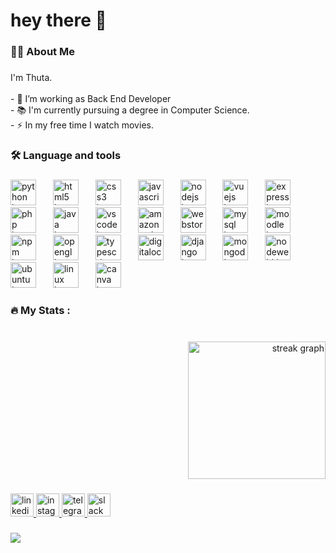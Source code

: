 <h1 align="left">hey there 👋</h1>

###

<h3 align="left">👩‍💻  About Me</h3>

###

<p align="left">I'm Thuta.<br><br>- 🔭 I’m working as Back End Developer<br>- 📚 I'm currently pursuing a degree in Computer Science.<br>- ⚡ In my free time I watch movies.</p>

###

<h3 align="left">🛠 Language and tools</h3>

###

<div align="left">
  <img src="https://cdn.jsdelivr.net/gh/devicons/devicon/icons/python/python-original.svg" height="41" alt="python logo"  />
  <img width="19" />
  <img src="https://cdn.jsdelivr.net/gh/devicons/devicon/icons/html5/html5-original.svg" height="41" alt="html5 logo"  />
  <img width="19" />
  <img src="https://cdn.jsdelivr.net/gh/devicons/devicon/icons/css3/css3-original.svg" height="41" alt="css3 logo"  />
  <img width="19" />
  <img src="https://cdn.jsdelivr.net/gh/devicons/devicon/icons/javascript/javascript-original.svg" height="41" alt="javascript logo"  />
  <img width="19" />
  <img src="https://cdn.jsdelivr.net/gh/devicons/devicon/icons/nodejs/nodejs-original.svg" height="41" alt="nodejs logo"  />
  <img width="19" />
  <img src="https://cdn.jsdelivr.net/gh/devicons/devicon/icons/vuejs/vuejs-original.svg" height="41" alt="vuejs logo"  />
  <img width="19" />
  <img src="https://cdn.jsdelivr.net/gh/devicons/devicon/icons/express/express-original.svg" height="41" alt="express logo"  />
  <img width="19" />
  <img src="https://cdn.jsdelivr.net/gh/devicons/devicon/icons/php/php-original.svg" height="41" alt="php logo"  />
  <img width="19" />
  <img src="https://cdn.jsdelivr.net/gh/devicons/devicon/icons/java/java-original.svg" height="41" alt="java logo"  />
  <img width="19" />
  <img src="https://cdn.jsdelivr.net/gh/devicons/devicon/icons/vscode/vscode-original.svg" height="41" alt="vscode logo"  />
  <img width="19" />
  <img src="https://cdn.jsdelivr.net/gh/devicons/devicon/icons/amazonwebservices/amazonwebservices-line-wordmark.svg" height="41" alt="amazonwebservices logo"  />
  <img width="19" />
  <img src="https://cdn.jsdelivr.net/gh/devicons/devicon/icons/webstorm/webstorm-original.svg" height="41" alt="webstorm logo"  />
  <img width="19" />
  <img src="https://cdn.jsdelivr.net/gh/devicons/devicon/icons/mysql/mysql-original.svg" height="41" alt="mysql logo"  />
  <img width="19" />
  <img src="https://cdn.jsdelivr.net/gh/devicons/devicon/icons/moodle/moodle-original.svg" height="41" alt="moodle logo"  />
  <img width="19" />
  <img src="https://cdn.jsdelivr.net/gh/devicons/devicon/icons/npm/npm-original-wordmark.svg" height="41" alt="npm logo"  />
  <img width="19" />
  <img src="https://cdn.jsdelivr.net/gh/devicons/devicon/icons/opengl/opengl-original.svg" height="41" alt="opengl logo"  />
  <img width="19" />
  <img src="https://cdn.jsdelivr.net/gh/devicons/devicon/icons/typescript/typescript-original.svg" height="41" alt="typescript logo"  />
  <img width="19" />
  <img src="https://cdn.jsdelivr.net/gh/devicons/devicon/icons/digitalocean/digitalocean-original.svg" height="41" alt="digitalocean logo"  />
  <img width="19" />
  <img src="https://cdn.jsdelivr.net/gh/devicons/devicon/icons/django/django-plain.svg" height="41" alt="django logo"  />
  <img width="19" />
  <img src="https://cdn.jsdelivr.net/gh/devicons/devicon/icons/mongodb/mongodb-original.svg" height="41" alt="mongodb logo"  />
  <img width="19" />
  <img src="https://cdn.jsdelivr.net/gh/devicons/devicon/icons/nodewebkit/nodewebkit-original.svg" height="41" alt="nodewebkit logo"  />
  <img width="19" />
  <img src="https://cdn.jsdelivr.net/gh/devicons/devicon/icons/ubuntu/ubuntu-plain.svg" height="41" alt="ubuntu logo"  />
  <img width="19" />
  <img src="https://cdn.jsdelivr.net/gh/devicons/devicon/icons/linux/linux-original.svg" height="41" alt="linux logo"  />
  <img width="19" />
  <img src="https://cdn.jsdelivr.net/gh/devicons/devicon/icons/canva/canva-original.svg" height="41" alt="canva logo"  />
</div>

###

<h3 align="left">🔥   My Stats :</h3>

###

<br clear="both">

<div align="right">
  <img src="https://streak-stats.demolab.com?user=ThutaCodes&locale=en&mode=daily&theme=dark&hide_border=false&border_radius=5&order=3" height="220" alt="streak graph"  />
</div>

###

<div align="left">
  <a href="https://www.linkedin.com/in/thutacodes/" target="_blank">
    <img src="https://img.shields.io/static/v1?message=LinkedIn&logo=linkedin&label=&color=0077B5&logoColor=white&labelColor=&style=for-the-badge" height="37" alt="linkedin logo"  />
  </a>
  <a href="https://www.instagram.com/thutatun13?igsh=amgxdWN6bG50YzE4" target="_blank">
    <img src="https://img.shields.io/static/v1?message=Instagram&logo=instagram&label=&color=E4405F&logoColor=white&labelColor=&style=for-the-badge" height="37" alt="instagram logo"  />
  </a>
  <a href="https://t.me/Dinottt13" target="_blank">
    <img src="https://img.shields.io/static/v1?message=Telegram&logo=telegram&label=&color=2CA5E0&logoColor=white&labelColor=&style=for-the-badge" height="37" alt="telegram logo"  />
  </a>
  <a href="https://iibworkspacegroup.slack.com/team/U07MT6JLH2R" target="_blank">
    <img src="https://img.shields.io/static/v1?message=Slack&logo=slack&label=&color=4A154B&logoColor=white&labelColor=&style=for-the-badge" height="37" alt="slack logo"  />
  </a>
</div>

###

<div align="left">
  <img src="https://visitor-badge.laobi.icu/badge?page_id=ThutaCodes.ThutaCodes&"  />
</div>

###
